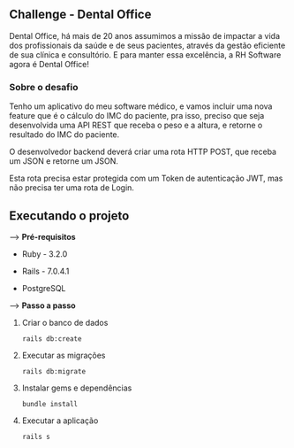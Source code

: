 <h2> Challenge - Dental Office </h2>

<p>
Dental Office, há mais de 20 anos assumimos a missão de impactar a vida dos profissionais da saúde e de seus pacientes, através da gestão eficiente de sua clínica e consultório. E para manter essa excelência, a RH Software agora é Dental Office!
</p>

<h3> Sobre o desafio </h3>

<p>
Tenho um aplicativo do meu software médico, e vamos incluir uma nova feature que é o cálculo do IMC do paciente, pra isso, preciso que seja desenvolvida uma API REST que receba o peso e a altura, e retorne o resultado do IMC do paciente.

O desenvolvedor backend deverá criar uma rota HTTP POST, que receba um JSON e retorne um JSON.
</p>

<p>
Esta rota precisa estar protegida com um Token de autenticação JWT, mas não precisa ter uma rota de Login. 
</p>

## Executando o projeto

 -->   **Pré-requisitos**

- Ruby - 3.2.0

- Rails - 7.0.4.1

- PostgreSQL

 -->   **Passo a passo**
1. Criar o banco de dados
	```
	rails db:create
	```
2. Executar as migrações
	```
	rails db:migrate
	```
3. Instalar gems e dependências
	```
	bundle install
	```

4. Executar a aplicação
	```
	rails s
	```

